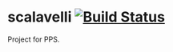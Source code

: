 # scalavelli [![Build Status](https://travis-ci.com/Part-Time-Team/scalavelli.svg?branch=master)](https://travis-ci.com/Part-Time-Team/scalavelli)

Project for PPS.